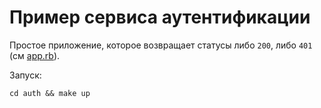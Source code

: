 # Пример сервиса аутентификации

Простое приложение, которое возвращает статусы либо `200`, либо `401` (cм [app.rb](app.rb)).

Запуск:

    cd auth && make up